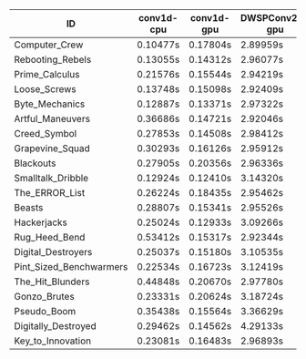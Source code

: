 |ID|conv1d-cpu|conv1d-gpu|DWSPConv2D-gpu|gemm-gpu|avg|
|-|-|-|-|-|-|
|Computer_Crew|0.10477s|0.17804s|2.89959s|1.69649s|1.21972s|
|Rebooting_Rebels|0.13055s|0.14312s|2.96077s|1.71006s|1.23613s|
|Prime_Calculus|0.21576s|0.15544s|2.94219s|1.73957s|1.26324s|
|Loose_Screws|0.13748s|0.15098s|2.92409s|1.84439s|1.26424s|
|Byte_Mechanics|0.12887s|0.13371s|2.97322s|1.82443s|1.26506s|
|Artful_Maneuvers|0.36686s|0.14721s|2.92046s|1.70856s|1.28577s|
|Creed_Symbol|0.27853s|0.14508s|2.98412s|1.73670s|1.28610s|
|Grapevine_Squad|0.30293s|0.16126s|2.95912s|1.77033s|1.29841s|
|Blackouts|0.27905s|0.20356s|2.96336s|1.76275s|1.30218s|
|Smalltalk_Dribble|0.12924s|0.12410s|3.14320s|1.83543s|1.30799s|
|The_ERROR_List|0.26224s|0.18435s|2.95462s|1.94451s|1.33643s|
|Beasts|0.28807s|0.15341s|2.95526s|1.96932s|1.34151s|
|Hackerjacks|0.25024s|0.12933s|3.09266s|1.95892s|1.35779s|
|Rug_Heed_Bend|0.53412s|0.15317s|2.92344s|1.84362s|1.36359s|
|Digital_Destroyers|0.25037s|0.15180s|3.10535s|1.95395s|1.36537s|
|Pint_Sized_Benchwarmers|0.22534s|0.16723s|3.12419s|1.94622s|1.36575s|
|The_Hit_Blunders|0.44848s|0.20670s|2.97780s|1.94332s|1.39408s|
|Gonzo_Brutes|0.23331s|0.20624s|3.18724s|1.97330s|1.40002s|
|Pseudo_Boom|0.35438s|0.15564s|3.36629s|2.02793s|1.47606s|
|Digitally_Destroyed|0.29462s|0.14562s|4.29133s|2.57633s|1.82698s|
|Key_to_Innovation|0.23081s|0.16483s|2.96893s|infs|infs|
